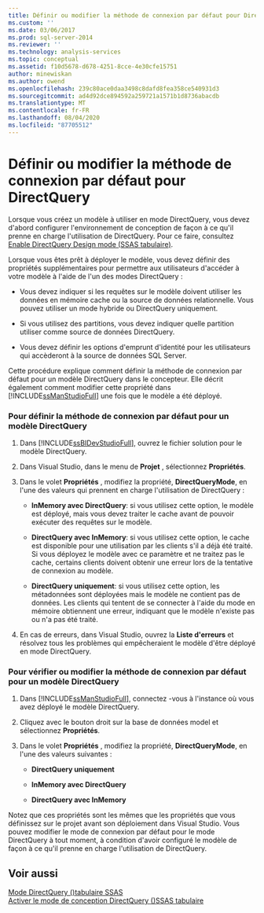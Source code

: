 ```yaml
---
title: Définir ou modifier la méthode de connexion par défaut pour DirectQuery | Microsoft Docs
ms.custom: ''
ms.date: 03/06/2017
ms.prod: sql-server-2014
ms.reviewer: ''
ms.technology: analysis-services
ms.topic: conceptual
ms.assetid: f10d5678-d678-4251-8cce-4e30cfe15751
author: minewiskan
ms.author: owend
ms.openlocfilehash: 239c80ace0daa3498c8dafd8fea358ce540931d3
ms.sourcegitcommit: ad4d92dce894592a259721a1571b1d8736abacdb
ms.translationtype: MT
ms.contentlocale: fr-FR
ms.lasthandoff: 08/04/2020
ms.locfileid: "87705512"
---
```

# <a name="set-or-change-the-preferred-connection-method-for-directquery"></a>Définir ou modifier la méthode de connexion par défaut pour DirectQuery
  Lorsque vous créez un modèle à utiliser en mode DirectQuery, vous devez d'abord configurer l'environnement de conception de façon à ce qu'il prenne en charge l'utilisation de DirectQuery. Pour ce faire, consultez [Enable DirectQuery Design mode &#40;SSAS tabulaire&#41;](tabular-models/enable-directquery-mode-in-ssdt.md).  
  
 Lorsque vous êtes prêt à déployer le modèle, vous devez définir des propriétés supplémentaires pour permettre aux utilisateurs d'accéder à votre modèle à l'aide de l'un des modes DirectQuery :  
  
-   Vous devez indiquer si les requêtes sur le modèle doivent utiliser les données en mémoire cache ou la source de données relationnelle. Vous pouvez utiliser un mode hybride ou DirectQuery uniquement.  
  
-   Si vous utilisez des partitions, vous devez indiquer quelle partition utiliser comme source de données DirectQuery.  
  
-   Vous devez définir les options d'emprunt d'identité pour les utilisateurs qui accèderont à la source de données SQL Server.  
  
 Cette procédure explique comment définir la méthode de connexion par défaut pour un modèle DirectQuery dans le concepteur. Elle décrit également comment modifier cette propriété dans [!INCLUDE[ssManStudioFull](../includes/ssmanstudiofull-md.md)] une fois que le modèle a été déployé.  
  
### <a name="to-set-the-preferred-connection-method-for-a-directquery-model"></a>Pour définir la méthode de connexion par défaut pour un modèle DirectQuery  
  
1.  Dans [!INCLUDE[ssBIDevStudioFull](../includes/ssbidevstudiofull-md.md)], ouvrez le fichier solution pour le modèle DirectQuery.  
  
2.  Dans Visual Studio, dans le menu de **Projet** , sélectionnez **Propriétés**.  
  
3.  Dans le volet **Propriétés** , modifiez la propriété, **DirectQueryMode**, en l'une des valeurs qui prennent en charge l'utilisation de DirectQuery :  
  
    -   **InMemory avec DirectQuery**: si vous utilisez cette option, le modèle est déployé, mais vous devez traiter le cache avant de pouvoir exécuter des requêtes sur le modèle.  
  
    -   **DirectQuery avec InMemory**: si vous utilisez cette option, le cache est disponible pour une utilisation par les clients s'il a déjà été traité. Si vous déployez le modèle avec ce paramètre et ne traitez pas le cache, certains clients doivent obtenir une erreur lors de la tentative de connexion au modèle.  
  
    -   **DirectQuery uniquement**: si vous utilisez cette option, les métadonnées sont déployées mais le modèle ne contient pas de données. Les clients qui tentent de se connecter à l'aide du mode en mémoire obtiennent une erreur, indiquant que le modèle n'existe pas ou n'a pas été traité.  
  
4.  En cas de erreurs, dans Visual Studio, ouvrez la **Liste d'erreurs** et résolvez tous les problèmes qui empêcheraient le modèle d'être déployé en mode DirectQuery.  
  
### <a name="to-verify-or-change-the-preferred-connection-method-for-a-directquery-model"></a>Pour vérifier ou modifier la méthode de connexion par défaut pour un modèle DirectQuery  
  
1.  Dans [!INCLUDE[ssManStudioFull](../includes/ssmanstudiofull-md.md)], connectez -vous à l'instance où vous avez déployé le modèle DirectQuery.  
  
2.  Cliquez avec le bouton droit sur la base de données model et sélectionnez **Propriétés**.  
  
3.  Dans le volet **Propriétés** , modifiez la propriété, **DirectQueryMode**, en l'une des valeurs suivantes :  
  
    -   **DirectQuery uniquement**  
  
    -   **InMemory avec DirectQuery**  
  
    -   **DirectQuery avec InMemory**  
  
 Notez que ces propriétés sont les mêmes que les propriétés que vous définissez sur le projet avant son déploiement dans Visual Studio. Vous pouvez modifier le mode de connexion par défaut pour le mode DirectQuery à tout moment, à condition d'avoir configuré le modèle de façon à ce qu'il prenne en charge l'utilisation de DirectQuery.  
  
## <a name="see-also"></a>Voir aussi  
 [Mode DirectQuery &#40;&#41;tabulaire SSAS](tabular-models/directquery-mode-ssas-tabular.md)   
 [Activer le mode de conception DirectQuery &#40;&#41;SSAS tabulaire](tabular-models/enable-directquery-mode-in-ssdt.md)  
  
  
